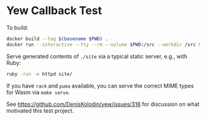 Yew Callback Test
=================

To build:

```sh
docker build --tag $(basename $PWD) .
docker run --interactive --tty --rm --volume $PWD:/src --workdir /src $(basename $PWD) make web_app
```

Serve generated contents of `./site` via a typical static server, e.g., with
Ruby:

```sh
ruby -run -e httpd site/
```

If you have `rack` and `puma` available, you can serve the correct MIME types
for Wasm via `make serve`.

See https://github.com/DenisKolodin/yew/issues/316 for discussion on what
motivated this test project.
